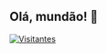 ## Olá, mundão! 👋

[![Visitantes](https://api.visitorbadge.io/api/combined?path=https://github.com/entertido&label=VISITANTES&countColor=%23f47373&labelStyle=upper)](https://visitorbadge.io/status?path=https://github.com/entertido)
